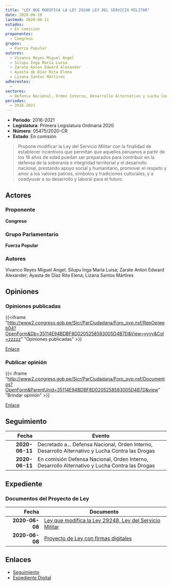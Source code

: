 ```yaml
---
title: "LEY QUE MODIFICA LA LEY 29248 LEY DEL SERVICIO MILITAR"
date: 2020-06-10
lastmod: 2020-06-11
estados: 
  - En comisión
proponentes: 
  - Congreso
grupos: 
  - Fuerza Popular
autores: 
  - Vivanco Reyes Miguel Angel
  - Silupu Inga María Luisa
  - Zarate Anton Edward Alexander
  - Ayasta de Díaz Rita Elena
  - Lizana Santos Mártires
adherentes: 
  - 
sectores: 
  - Defensa Nacional, Orden Interno, Desarrollo Alternativo y Lucha Contra las Drogas
periodos: 
  - 2016-2021
---
```


- **Periodo**: 2016-2021
- **Legislatura**: Primera Legislatura Ordinaria 2020
- **Número**: 05475/2020-CR
- **Estado**: En comisión

> Propone modificar la Ley del Servicio Militar con la finalidad de establecer incentivos que permitan que aquellos peruanos a partir de los 18 años de edad puedan ser preparados para contribuir en la defensa de la soberanía e integridad territorial y el desarrollo nacional, prestando apoyo social y humanitario, promover el respeto y amor a los valores patrios, símbolos y tradiciones culturales, y a coadyuvar a su desarrollo y laboral para el futuro.


## Actores

### Proponente

**Congreso**

### Grupo Parlamentario

**Fuerza Popular**

### Autores

Vivanco Reyes Miguel Angel; Silupu Inga María Luisa; Zarate Anton Edward Alexander; Ayasta de Díaz Rita Elena; Lizana Santos Mártires


## Opiniones

### Opiniones publicadas

{{<iframe "http://www2.congreso.gob.pe/Sicr/ParCiudadana/Foro_pvp.nsf/RepOpiweb04?OpenForm&Db=35114E94BDBF8D0205258583005D4B7D&View=yyyy&Col=zzzzz" "Opiniones publicadas" >}}

[Enlace](http://www2.congreso.gob.pe/Sicr/ParCiudadana/Foro_pvp.nsf/RepOpiweb04?OpenForm&Db=35114E94BDBF8D0205258583005D4B7D&View=yyyy&Col=zzzzz)
### Publicar opinión

{{< iframe "http://www2.congreso.gob.pe/Sicr/ParCiudadana/Foro_pvp.nsf/Documentos?OpenForm&ParentUnid=35114E94BDBF8D0205258583005D4B7D&view" "Brindar opinión" >}}

[Enlace](http://www2.congreso.gob.pe/Sicr/ParCiudadana/Foro_pvp.nsf/Documentos?OpenForm&ParentUnid=35114E94BDBF8D0205258583005D4B7D&view)

## Seguimiento

| Fecha | Evento |
|------:|--------|
| **2020-06-11** | Decretado a... Defensa Nacional, Orden Interno, Desarrollo Alternativo y Lucha Contra las Drogas|
| **2020-06-11** | En comisión Defensa Nacional, Orden Interno, Desarrollo Alternativo y Lucha Contra las Drogas|


## Expediente


### Documentos del Proyecto de Ley

| Fecha | Documento |
|------:|--------|
| **2020-06-08** | [Ley que modifica la Ley 29248, Ley del Servicio Militar](http://www.leyes.congreso.gob.pe/Documentos/2016_2021/Proyectos_de_Ley_y_de_Resoluciones_Legislativas/PL05475-20200609.pdf) |
| **2020-06-08** | [Proyecto de Ley con firmas digitales](http://www.leyes.congreso.gob.pe/Documentos/2016_2021/Proyectos_de_Ley_y_de_Resoluciones_Legislativas/Proyectos_Firmas_digitales/PL05475.pdf) |

## Enlaces 

- [Seguimiento](http://www2.congreso.gob.pe/Sicr/TraDocEstProc/CLProLey2016.nsf/f7fff46988ca05b1052578e100829cc7/7b60c108c9c2282305258583006a55d9?OpenDocument)
- [Expediente Digital](http://www2.congreso.gob.pe/Sicr/TraDocEstProc/CLProLey2016.nsf/f7fff46988ca05b1052578e100829cc7/7b60c108c9c2282305258583006a55d9?OpenDocument&Click=05257FB7005EB655.eb71d0cf91d8294e05256cdf006b5706/$Body/0.1C6C)
